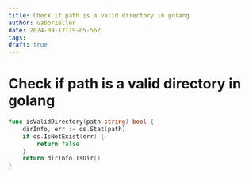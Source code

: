 ```yaml
---
title: Check if path is a valid directory in golang
author: GaborZeller
date: 2024-09-17T19-05-56Z
tags:
draft: true
---
```


# Check if path is a valid directory in golang

```go
func isValidDirectory(path string) bool {
	dirInfo, err := os.Stat(path)
	if os.IsNotExist(err) {
		return false
	}
	return dirInfo.IsDir()
}
```
